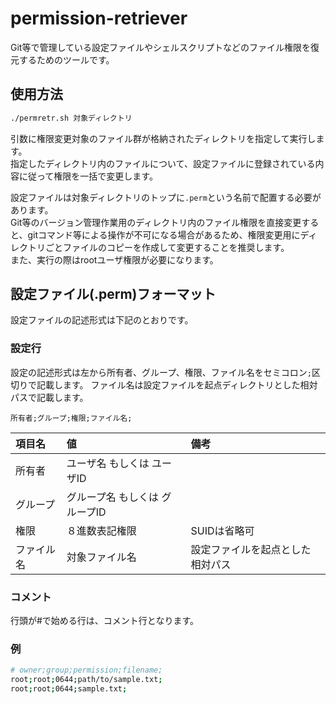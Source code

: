 # permission-retriever
Git等で管理している設定ファイルやシェルスクリプトなどのファイル権限を復元するためのツールです。

## 使用方法
```sh
./permretr.sh 対象ディレクトリ
```
引数に権限変更対象のファイル群が格納されたディレクトリを指定して実行します。  
指定したディレクトリ内のファイルについて、設定ファイルに登録されている内容に従って権限を一括で変更します。  

設定ファイルは対象ディレクトリのトップに`.perm`という名前で配置する必要があります。  
Git等のバージョン管理作業用のディレクトリ内のファイル権限を直接変更すると、gitコマンド等による操作が不可になる場合があるため、権限変更用にディレクトリごとファイルのコピーを作成して変更することを推奨します。  
また、実行の際はrootユーザ権限が必要になります。

## 設定ファイル(.perm)フォーマット
設定ファイルの記述形式は下記のとおりです。

### 設定行
設定の記述形式は左から所有者、グループ、権限、ファイル名をセミコロン`;`区切りで記載します。
ファイル名は設定ファイルを起点ディレクトリとした相対パスで記載します。
```
所有者;グループ;権限;ファイル名;
```

|項目名|値|備考|
|:--|:--|:--|
|所有者|ユーザ名 もしくは ユーザID||
|グループ|グループ名 もしくは グループID||
|権限|８進数表記権限|SUIDは省略可|
|ファイル名|対象ファイル名|設定ファイルを起点とした相対パス|

### コメント
行頭が\#で始める行は、コメント行となります。

### 例
```sh
# owner;group;permission;filename;
root;root;0644;path/to/sample.txt;
root;root;0644;sample.txt;
```

